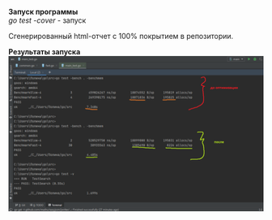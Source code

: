 **Запуск программы**  
*go test -cover* - запуск  

Сгенерированный html-отчет с 100% покрытием в репозитории.


**Результаты запуска**  
![Иллюстрация к проекту](https://github.com/polinanov/golang/blob/master/lab3optimization/gooptimization.PNG)  
